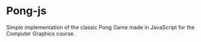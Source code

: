 # Pong-js
Simple implementation of the classic Pong Game made in JavaScript for the Computer Graphics course.
